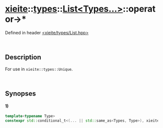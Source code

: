 # [xieite](../../../xieite.md)\:\:[types](../../../types.md)\:\:[List\<Types...\>](../../List.md)\:\:operator-\>*
Defined in header [<xieite/types/List.hpp>](../../../../include/xieite/types/List.hpp)

&nbsp;

## Description
For use in `xieite::types::Unique`.

&nbsp;

## Synopses
#### 1)
```cpp
template<typename Type>
constexpr std::conditional_t<(... || std::same_as<Types, Type>), xieite::types::List<Types...>, xieite::types::List<Types..., Type>> operator->*(xieite::types::List<Type>) const noexcept;
```
